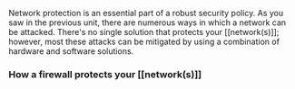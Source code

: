 Network protection is an essential part of a robust security policy. As you saw in the previous unit, there are numerous ways in which a network can be attacked. There's no single solution that protects your [[network(s)]]; however, most these attacks can be mitigated by using a combination of hardware and software solutions.
### How a firewall protects your [[network(s)]]
